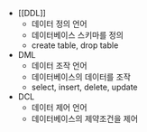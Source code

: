 - [[DDL]]
	- 데이터 정의 언어
	- 데이터베이스 스키마를 정의
	- create table, drop table
- DML
	- 데이터 조작 언어
	- 데이터베이스의 데이터를 조작
	- select, insert, delete, update
- DCL
	- 데이터 제어 언어
	- 데이터베이스의 제약조건을 제어